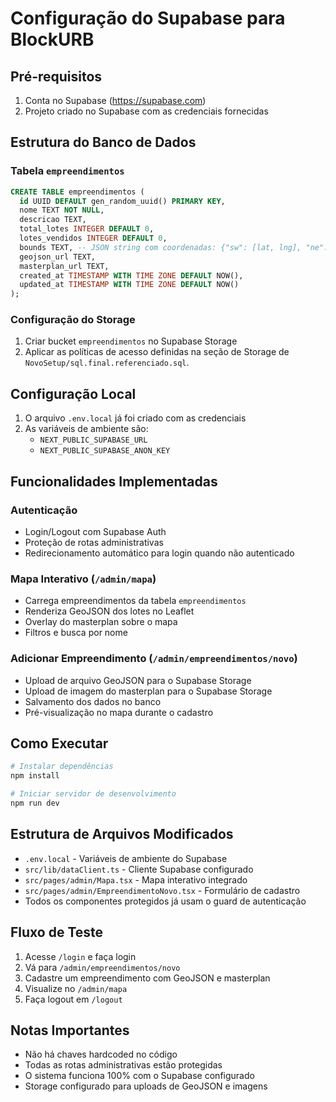 # Configuração do Supabase para BlockURB

## Pré-requisitos

1. Conta no Supabase (https://supabase.com)
2. Projeto criado no Supabase com as credenciais fornecidas

## Estrutura do Banco de Dados

### Tabela `empreendimentos`

```sql
CREATE TABLE empreendimentos (
  id UUID DEFAULT gen_random_uuid() PRIMARY KEY,
  nome TEXT NOT NULL,
  descricao TEXT,
  total_lotes INTEGER DEFAULT 0,
  lotes_vendidos INTEGER DEFAULT 0,
  bounds TEXT, -- JSON string com coordenadas: {"sw": [lat, lng], "ne": [lat, lng]}
  geojson_url TEXT,
  masterplan_url TEXT,
  created_at TIMESTAMP WITH TIME ZONE DEFAULT NOW(),
  updated_at TIMESTAMP WITH TIME ZONE DEFAULT NOW()
);
```

### Configuração do Storage

1. Criar bucket `empreendimentos` no Supabase Storage
2. Aplicar as políticas de acesso definidas na seção de Storage de `NovoSetup/sql.final.referenciado.sql`.

## Configuração Local

1. O arquivo `.env.local` já foi criado com as credenciais
2. As variáveis de ambiente são:
   - `NEXT_PUBLIC_SUPABASE_URL`
   - `NEXT_PUBLIC_SUPABASE_ANON_KEY`

## Funcionalidades Implementadas

### Autenticação
- Login/Logout com Supabase Auth
- Proteção de rotas administrativas
- Redirecionamento automático para login quando não autenticado

### Mapa Interativo (`/admin/mapa`)
- Carrega empreendimentos da tabela `empreendimentos`
- Renderiza GeoJSON dos lotes no Leaflet
- Overlay do masterplan sobre o mapa
- Filtros e busca por nome

### Adicionar Empreendimento (`/admin/empreendimentos/novo`)
- Upload de arquivo GeoJSON para o Supabase Storage
- Upload de imagem do masterplan para o Supabase Storage
- Salvamento dos dados no banco
- Pré-visualização no mapa durante o cadastro

## Como Executar

```bash
# Instalar dependências
npm install

# Iniciar servidor de desenvolvimento
npm run dev
```

## Estrutura de Arquivos Modificados

- `.env.local` - Variáveis de ambiente do Supabase
- `src/lib/dataClient.ts` - Cliente Supabase configurado
- `src/pages/admin/Mapa.tsx` - Mapa interativo integrado
- `src/pages/admin/EmpreendimentoNovo.tsx` - Formulário de cadastro
- Todos os componentes protegidos já usam o guard de autenticação

## Fluxo de Teste

1. Acesse `/login` e faça login
2. Vá para `/admin/empreendimentos/novo`
3. Cadastre um empreendimento com GeoJSON e masterplan
4. Visualize no `/admin/mapa`
5. Faça logout em `/logout`

## Notas Importantes

- Não há chaves hardcoded no código
- Todas as rotas administrativas estão protegidas
- O sistema funciona 100% com o Supabase configurado
- Storage configurado para uploads de GeoJSON e imagens

